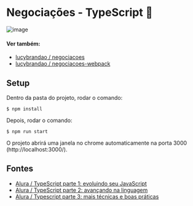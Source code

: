 # Negociações - TypeScript :milky_way:

![image](https://user-images.githubusercontent.com/39086256/188681867-554d8b63-b1e8-49fc-97cb-acc191c6e686.png)

#### Ver também:
- [lucybrandao / negociacoes](https://github.com/lucybrandao/negociacoes)
- [lucybrandao / negociacoes-webpack](https://github.com/lucybrandao/negociacoes-webpack)

## Setup
Dentro da pasta do projeto, rodar o comando:

```shell
$ npm install
```

Depois, rodar o comando:

```shell
$ npm run start
```

O projeto abrirá uma janela no chrome automaticamente na porta 3000 (http://localhost:3000/).

## Fontes
- [Alura / TypeScript parte 1: evoluindo seu JavaScript](https://cursos.alura.com.br/course/typescript-evoluindo-javascript)
- [Alura / TypeScript parte 2: avançando na linguagem](https://www.alura.com.br/curso-online-typescript-avancando-linguagem)
- [Alura / Typescript parte 3: mais técnicas e boas práticas](https://cursos.alura.com.br/course/typescript-tecnicas-boas-praticas)
